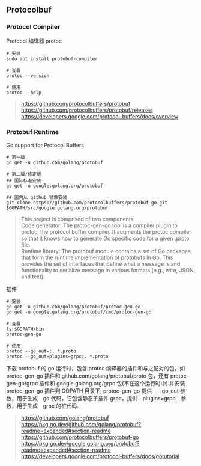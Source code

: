 ## Protocolbuf

### Protocol Compiler

Protocol 编译器 protoc

```
# 安装
sudo apt install protobuf-compiler

# 查看
protoc --version

# 使用
protoc --help
```
>https://github.com/protocolbuffers/protobuf  
https://github.com/protocolbuffers/protobuf/releases  
https://developers.google.com/protocol-buffers/docs/overview 

### Protobuf Runtime
Go support for Protocol Buffers

```
# 第一版
go get -u github.com/golang/protobuf

# 第二版/修定版
## 国际标准安装
go get -u google.golang.org/protobuf

## 国内从 github 镜像安装
git clone https://github.com/protocolbuffers/protobuf-go.git $GOPATH/src/google.golang.org/protobuf

```

>This project is comprised of two components:  
Code generator: The protoc-gen-go tool is a compiler plugin to protoc, the protocol buffer compiler. It augments the protoc compiler so that it knows how to generate Go specific code for a given .proto file.  
Runtime library: The protobuf module contains a set of Go packages that form the runtime implementation of protobufs in Go. This provides the set of interfaces that define what a message is and functionality to serialize message in various formats (e.g., wire, JSON, and text).

插件
```
# 安装
go get -u github.com/golang/protobuf/protoc-gen-go
go get -u google.golang.org/protobuf/cmd/protoc-gen-go 

# 查看
ls $GOPATH/bin
protoc-gen-go

# 使用
protoc --go_out=:. *.proto
protoc --go_out=plugins=grpc:. *.proto
```
下载 protobuf 的 go 运行时，包含 protoc 编译器的插件和与之配对的包，如 protoc-gen-go 插件和 github.com/golang/protobuf/proto 包，还有 protoc-gen-go/grpc 插件和 google.golang.org/grpc 包(不在这个运行时中).并安装 protoc-gen-go 插件到 GOPATH 目录下, protoc-gen-go 提供　--go_out 参数，用于生成　go 代码，它包含静态子插件 grpc，提供　plugins=grpc　参数，用于生成　grpc 的桩代码.   

>https://github.com/golang/protobuf  
https://pkg.go.dev/github.com/golang/protobuf?readme=expanded#section-readme  
https://github.com/protocolbuffers/protobuf-go  
https://pkg.go.dev/google.golang.org/protobuf?readme=expanded#section-readme  
https://developers.google.com/protocol-buffers/docs/gotutorial  

